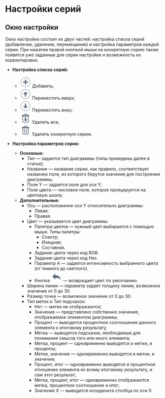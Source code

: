 # Настройки серий

## Окно настройки

Окно настройки состоит их двух частей: настройка списка серий (добавление, удаление, перемещение) и настройка параметров каждой серии. При нажатии правой кнопкой мыши на конкретную серию также появятся уже заданные для серии настройки и возможность их корректировки.

* **Настройка списка серий:**
  * ![Добавить](../../media/app/icons/toolbar_18/toolbar_18_27.svg) Добавить;
  * ![Переместить вверх](../../media/app/icons/toolbar_18/top.svg) Переместить вверх;
  * ![Переместить вниз](../../media/app/icons/toolbar_18/down.svg) Переместить вниз;
  * ![Удалить все](../../media/app/icons/toolbar_18/toolbar_18_127.svg) Удалить все;
  * ![Удалить конкретную серию](../../media/app/icons/toolbar_18/toolbar_18_8.svg) Удалить конкретную серию.

* **Настройка параметров серии:**
  * **Основные:**
    * Тип — задается тип диаграммы (типы приведены далее в статье);
    * Название — название серии, как правило, соответствует названию поля, из которого берутся значения для построения диаграммы;
    * Поле Y — задается поле для оси Y;
    * Поле цвета — числовое поле, которое проецируется на цветовую шкалу.
  * **Дополнительные:**
    * Ось — расположение оси Y относительно диаграммы:
      * Левая;
      * Правая.
    * Цвет — указывается цвет диаграммы:
      * Палитра цветов — нужный цвет выбирается с помощью мыши. Типы палитры:
        * Спектр;
        * Изящная;
        * Составная.
      * Задание цвета через код RGB.
      * Задание цвета через код Hex.
      * Параметр A — задается интенсивность выбранного цвета (от темного до светлого).
      * Кнопка ![](../../media/app/visualization/chart/toolbar_18_10.svg) — возвращает цвет по умолчанию.
    * Ширина линии — параметр задает толщину линии, возможное значение от 0 до 30.
    * Размер точки — возможное значение от 0 до 30.
    * Тип меток и Тип подсказок:
      * Нет — метки не отображаются;
      * Значение — представлено собственно значение, отображаемое элементом диаграммы;
      * Процент — выводится процентное соотношение данного элемента к итоговому результату;
      * Метка — выводятся подсказки, необходимые для понимания смысла того или иного элемента;
      * Метка, процент — одновременно выводятся и метки, и проценты;
      * Метка, значение — одновременно выводятся и метки, и значения;
      * Процент, итог — одновременно выводятся и процентное отношение элемента ко всему итоговому результату, и сам этот результат;
      * Метка, процент, итог — одновременно отображаются метка, процентное соотношение и итог;
      * Значение X — выводится координата столбца по оси X.
